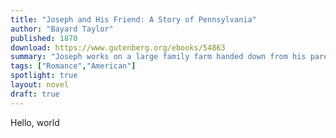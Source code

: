 ```yaml
---
title: "Joseph and His Friend: A Story of Pennsylvania"
author: "Bayard Taylor"
published: 1870
download: https://www.gutenberg.org/ebooks/54863
summary: "Joseph works on a large family farm handed down from his parents. Cloistered away most of his life, he begins to explore the burgeoning social life among the other young adults in the community."
tags: ["Romance","American"]
spotlight: true
layout: novel
draft: true
---
```


Hello, world